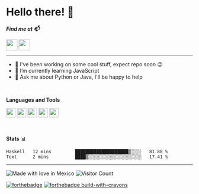# Hello there! 👾


<b><i>Find me at 📫  </i></b>  
  
<a href="https://dev.to/dixap">
    <img height="30" align="center" src="https://img.shields.io/badge/DEV.TO-%230A0A0A.svg?&style=for-the-badge&logo=dev.to&logoColor=white"/>
</a>
    
<a href="https://mail.google.com/mail/?view=cm&source=mailto&to=dpadlara@gmail.com">
    <img height="30" align="center" src="https://img.shields.io/badge/gmail-D14836?&style=for-the-badge&logo=gmail&logoColor=white"/>
</a>


<hr/>
<!--
**DiXap/DiXap** is a ✨ _special_ ✨ repository because its `README.md` (this file) appears on your GitHub profile.
- ⚡ Fun fact: 
-->


- 🔭 I've been working on some cool stuff, expect repo soon 😉
- 🌱 I’m currently learning JavaScript
- 💬 Ask me about Python or Java, I'll be happy to help

<br/> 

**Languages and Tools**  
  
<code><img height="25" src="https://cdn.jsdelivr.net/npm/simple-icons@3.13.0/icons/python.svg"></code> 
<code><img height="25" src="https://cdn.jsdelivr.net/npm/simple-icons@3.13.0/icons/java.svg"></code> 
<code><img height="25" src="https://cdn.jsdelivr.net/npm/simple-icons@3.13.0/icons/cplusplus.svg"></code> 
<code><img height="25" src="https://cdn.jsdelivr.net/npm/simple-icons@3.13.0/icons/flask.svg"></code> 
<code><img height="25" src="https://cdn.jsdelivr.net/npm/simple-icons@3.13.0/icons/visualstudiocode.svg"></code> 

<br/>

**Stats** 📊
<!--START_SECTION:waka-->
```text
Haskell   12 mins         ████████████████████▒░░░░   81.88 % 
Text      2 mins          ████▒░░░░░░░░░░░░░░░░░░░░   17.41 % 
```
<!--END_SECTION:waka-->


---
![Made with love in Mexico](https://madewithlove.now.sh/mx?heart=true&colorA=%23006847&colorB=%23ce1126&template=for-the-badge)
![Visitor Count](https://profile-counter.glitch.me/DiXap/count.svg)

[![forthebadge](https://forthebadge.com/images/badges/contains-tasty-spaghetti-code.svg)](https://forthebadge.com)
[![forthebadge build-with-crayons](https://forthebadge.com/images/badges/made-with-crayons.svg)](http://ForTheBadge.com)  